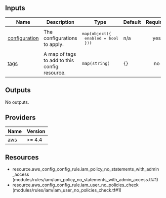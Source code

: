 <!-- BEGIN_TF_DOCS -->


## Inputs

| Name | Description | Type | Default | Required |
|------|-------------|------|---------|:--------:|
| <a name="input_configuration"></a> [configuration](#input\_configuration) | The configurations to apply. | <pre>map(object({<br>    enabled = bool<br>  }))</pre> | n/a | yes |
| <a name="input_tags"></a> [tags](#input\_tags) | A map of tags to add to this config resource. | `map(string)` | `{}` | no |

## Outputs

No outputs.

## Providers

| Name | Version |
|------|---------|
| <a name="provider_aws"></a> [aws](#provider\_aws) | >= 4.4 |

## Resources

- resource.aws_config_config_rule.iam_policy_no_statements_with_admin_access (modules/rules/iam/iam_policy_no_statements_with_admin_access.tf#1)
- resource.aws_config_config_rule.iam_user_no_policies_check (modules/rules/iam/iam_user_no_policies_check.tf#1)
<!-- END_TF_DOCS -->
